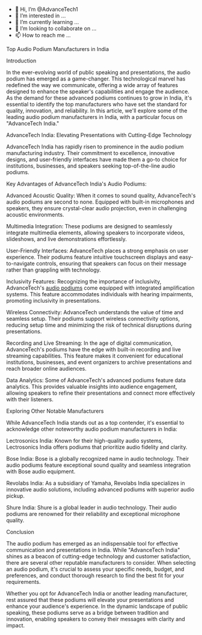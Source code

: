 - 👋 Hi, I’m @AdvanceTech1
- 👀 I’m interested in ...
- 🌱 I’m currently learning ...
- 💞️ I’m looking to collaborate on ...
- 📫 How to reach me ...

<!---
AdvanceTech1/AdvanceTech1 is a ✨ special ✨ repository because its `README.md` (this file) appears on your GitHub profile.
You can click the Preview link to take a look at your changes.
--->
Top Audio Podium Manufacturers in India

Introduction

In the ever-evolving world of public speaking and presentations, the audio podium has emerged as a game-changer. This technological marvel has redefined the way we communicate, offering a wide array of features designed to enhance the speaker's capabilities and engage the audience. As the demand for these advanced podiums continues to grow in India, it's essential to identify the top manufacturers who have set the standard for quality, innovation, and reliability. In this article, we'll explore some of the leading audio podium manufacturers in India, with a particular focus on "AdvanceTech India."

AdvanceTech India: Elevating Presentations with Cutting-Edge Technology

AdvanceTech India has rapidly risen to prominence in the audio podium manufacturing industry. Their commitment to excellence, innovative designs, and user-friendly interfaces have made them a go-to choice for institutions, businesses, and speakers seeking top-of-the-line audio podiums.

Key Advantages of AdvanceTech India's Audio Podiums:

Advanced Acoustic Quality: When it comes to sound quality, AdvanceTech's audio podiums are second to none. Equipped with built-in microphones and speakers, they ensure crystal-clear audio projection, even in challenging acoustic environments.

Multimedia Integration: These podiums are designed to seamlessly integrate multimedia elements, allowing speakers to incorporate videos, slideshows, and live demonstrations effortlessly.

User-Friendly Interfaces: AdvanceTech places a strong emphasis on user experience. Their podiums feature intuitive touchscreen displays and easy-to-navigate controls, ensuring that speakers can focus on their message rather than grappling with technology.

Inclusivity Features: Recognizing the importance of inclusivity, AdvanceTech's <a href="https://atechindia.com/best-audio-podium-manufacturers-in-india/">audio podiums</a> come equipped with integrated amplification systems. This feature accommodates individuals with hearing impairments, promoting inclusivity in presentations.

Wireless Connectivity: AdvanceTech understands the value of time and seamless setup. Their podiums support wireless connectivity options, reducing setup time and minimizing the risk of technical disruptions during presentations.

Recording and Live Streaming: In the age of digital communication, AdvanceTech's podiums have the edge with built-in recording and live streaming capabilities. This feature makes it convenient for educational institutions, businesses, and event organizers to archive presentations and reach broader online audiences.

Data Analytics: Some of AdvanceTech's advanced podiums feature data analytics. This provides valuable insights into audience engagement, allowing speakers to refine their presentations and connect more effectively with their listeners.

Exploring Other Notable Manufacturers

While AdvanceTech India stands out as a top contender, it's essential to acknowledge other noteworthy audio podium manufacturers in India:

Lectrosonics India: Known for their high-quality audio systems, Lectrosonics India offers podiums that prioritize audio fidelity and clarity.

Bose India: Bose is a globally recognized name in audio technology. Their audio podiums feature exceptional sound quality and seamless integration with Bose audio equipment.

Revolabs India: As a subsidiary of Yamaha, Revolabs India specializes in innovative audio solutions, including advanced podiums with superior audio pickup.

Shure India: Shure is a global leader in audio technology. Their audio podiums are renowned for their reliability and exceptional microphone quality.

Conclusion

The audio podium has emerged as an indispensable tool for effective communication and presentations in India. While "AdvanceTech India" shines as a beacon of cutting-edge technology and customer satisfaction, there are several other reputable manufacturers to consider. When selecting an audio podium, it's crucial to assess your specific needs, budget, and preferences, and conduct thorough research to find the best fit for your requirements.

Whether you opt for AdvanceTech India or another leading manufacturer, rest assured that these podiums will elevate your presentations and enhance your audience's experience. In the dynamic landscape of public speaking, these podiums serve as a bridge between tradition and innovation, enabling speakers to convey their messages with clarity and impact.
